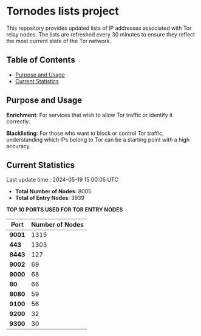 # Tornodes lists project

This repository provides updated lists of IP addresses associated with Tor relay nodes. The lists are refreshed every 30 minutes to ensure they reflect the most current state of the Tor network.

## Table of Contents

- [Purpose and Usage](#purpose-and-usage)
- [Current Statistics](#current-statistics)


## Purpose and Usage

**Enrichment**: For services that wish to allow Tor traffic or identify it correctly.

**Blacklisting**: For those who want to block or control Tor traffic, understanding which IPs belong to Tor can be a starting point with a high accuracy.

## Current Statistics

Last update time : 2024-05-19 15:00:05 UTC

- **Total Number of Nodes**: 8005
- **Total of Entry Nodes**: 3939

**TOP 10 PORTS USED FOR TOR ENTRY NODES**

| **Port** | **Number of Nodes** |
|------|-----------------|
| **9001**   | 1315  |
| **443**   | 1303  |
| **8443**   | 127  |
| **9002**   | 69  |
| **9000**   | 68  |
| **80**   | 66  |
| **8080**   | 59  |
| **9100**   | 56  |
| **9200**   | 32  |
| **9300**   | 30  |

